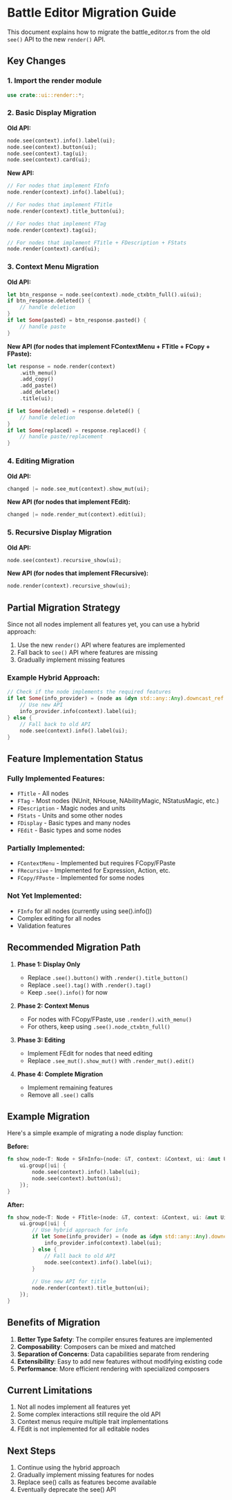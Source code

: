# Battle Editor Migration Guide

This document explains how to migrate the battle_editor.rs from the old `see()` API to the new `render()` API.

## Key Changes

### 1. Import the render module
```rust
use crate::ui::render::*;
```

### 2. Basic Display Migration

**Old API:**
```rust
node.see(context).info().label(ui);
node.see(context).button(ui);
node.see(context).tag(ui);
node.see(context).card(ui);
```

**New API:**
```rust
// For nodes that implement FInfo
node.render(context).info().label(ui);

// For nodes that implement FTitle
node.render(context).title_button(ui);

// For nodes that implement FTag
node.render(context).tag(ui);

// For nodes that implement FTitle + FDescription + FStats
node.render(context).card(ui);
```

### 3. Context Menu Migration

**Old API:**
```rust
let btn_response = node.see(context).node_ctxbtn_full().ui(ui);
if btn_response.deleted() {
    // handle deletion
}
if let Some(pasted) = btn_response.pasted() {
    // handle paste
}
```

**New API (for nodes that implement FContextMenu + FTitle + FCopy + FPaste):**
```rust
let response = node.render(context)
    .with_menu()
    .add_copy()
    .add_paste()
    .add_delete()
    .title(ui);

if let Some(deleted) = response.deleted() {
    // handle deletion
}
if let Some(replaced) = response.replaced() {
    // handle paste/replacement
}
```

### 4. Editing Migration

**Old API:**
```rust
changed |= node.see_mut(context).show_mut(ui);
```

**New API (for nodes that implement FEdit):**
```rust
changed |= node.render_mut(context).edit(ui);
```

### 5. Recursive Display Migration

**Old API:**
```rust
node.see(context).recursive_show(ui);
```

**New API (for nodes that implement FRecursive):**
```rust
node.render(context).recursive_show(ui);
```

## Partial Migration Strategy

Since not all nodes implement all features yet, you can use a hybrid approach:

1. Use the new `render()` API where features are implemented
2. Fall back to `see()` API where features are missing
3. Gradually implement missing features

### Example Hybrid Approach:

```rust
// Check if the node implements the required features
if let Some(info_provider) = (node as &dyn std::any::Any).downcast_ref::<&dyn FInfo>() {
    // Use new API
    info_provider.info(context).label(ui);
} else {
    // Fall back to old API
    node.see(context).info().label(ui);
}
```

## Feature Implementation Status

### Fully Implemented Features:
- `FTitle` - All nodes
- `FTag` - Most nodes (NUnit, NHouse, NAbilityMagic, NStatusMagic, etc.)
- `FDescription` - Magic nodes and units
- `FStats` - Units and some other nodes
- `FDisplay` - Basic types and many nodes
- `FEdit` - Basic types and some nodes

### Partially Implemented:
- `FContextMenu` - Implemented but requires FCopy/FPaste
- `FRecursive` - Implemented for Expression, Action, etc.
- `FCopy/FPaste` - Implemented for some nodes

### Not Yet Implemented:
- `FInfo` for all nodes (currently using see().info())
- Complex editing for all nodes
- Validation features

## Recommended Migration Path

1. **Phase 1: Display Only**
   - Replace `.see().button()` with `.render().title_button()`
   - Replace `.see().tag()` with `.render().tag()`
   - Keep `.see().info()` for now

2. **Phase 2: Context Menus**
   - For nodes with FCopy/FPaste, use `.render().with_menu()`
   - For others, keep using `.see().node_ctxbtn_full()`

3. **Phase 3: Editing**
   - Implement FEdit for nodes that need editing
   - Replace `.see_mut().show_mut()` with `.render_mut().edit()`

4. **Phase 4: Complete Migration**
   - Implement remaining features
   - Remove all `.see()` calls

## Example Migration

Here's a simple example of migrating a node display function:

**Before:**
```rust
fn show_node<T: Node + SFnInfo>(node: &T, context: &Context, ui: &mut Ui) {
    ui.group(|ui| {
        node.see(context).info().label(ui);
        node.see(context).button(ui);
    });
}
```

**After:**
```rust
fn show_node<T: Node + FTitle>(node: &T, context: &Context, ui: &mut Ui) {
    ui.group(|ui| {
        // Use hybrid approach for info
        if let Some(info_provider) = (node as &dyn std::any::Any).downcast_ref::<&dyn FInfo>() {
            info_provider.info(context).label(ui);
        } else {
            // Fall back to old API
            node.see(context).info().label(ui);
        }
        
        // Use new API for title
        node.render(context).title_button(ui);
    });
}
```

## Benefits of Migration

1. **Better Type Safety**: The compiler ensures features are implemented
2. **Composability**: Composers can be mixed and matched
3. **Separation of Concerns**: Data capabilities separate from rendering
4. **Extensibility**: Easy to add new features without modifying existing code
5. **Performance**: More efficient rendering with specialized composers

## Current Limitations

1. Not all nodes implement all features yet
2. Some complex interactions still require the old API
3. Context menus require multiple trait implementations
4. FEdit is not implemented for all editable nodes

## Next Steps

1. Continue using the hybrid approach
2. Gradually implement missing features for nodes
3. Replace see() calls as features become available
4. Eventually deprecate the see() API